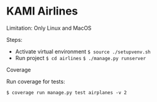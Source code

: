 # KAMI Airlines

Limitation: Only Linux and MacOS

Steps:

* Activate virtual environment
  `$ source ./setupvenv.sh`
* Run project
  `$ cd airlines`
  `$ ./manage.py runserver`

Coverage

Run coverage for tests:

```
$ coverage run manage.py test airplanes -v 2
```
